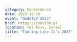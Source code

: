 ```yaml
---
category: Conferences
date: 2025-12-16
event: "NodeTLV 2025"
href: https://jnation.pt
location: Tel Aviv, Israel
title: "Tooling Like It’s 2025"
---
```

